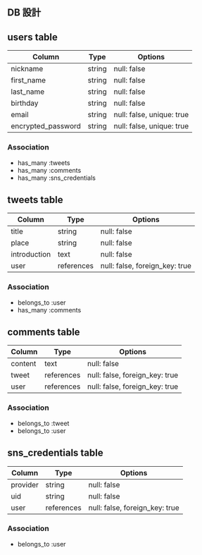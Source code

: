 ## DB 設計

## users table

| Column             | Type                | Options                   |
|--------------------|---------------------|---------------------------|
| nickname           | string              | null: false               |
| first_name         | string              | null: false               |
| last_name          | string              | null: false               |
| birthday           | string              | null: false               |
| email              | string              | null: false, unique: true |
| encrypted_password | string              | null: false, unique: true |

### Association

* has_many :tweets
* has_many :comments
* has_many :sns_credentials

## tweets table

| Column             | Type                | Options                        |
|--------------------|---------------------|--------------------------------|
| title              | string              | null: false                    |
| place              | string              | null: false                    |
| introduction       | text                | null: false                    |
| user               | references          | null: false, foreign_key: true |

### Association

- belongs_to :user
- has_many :comments

## comments table

| Column      | Type       | Options                        |
|-------------|------------|--------------------------------|
| content     | text       | null: false                    |
| tweet       | references | null: false, foreign_key: true |
| user        | references | null: false, foreign_key: true |

### Association

- belongs_to :tweet
- belongs_to :user

## sns_credentials table

| Column             | Type                | Options                        |
|--------------------|---------------------|--------------------------------|
| provider           | string              | null: false                    |
| uid                | string              | null: false                    |
| user               | references          | null: false, foreign_key: true |

### Association

- belongs_to :user